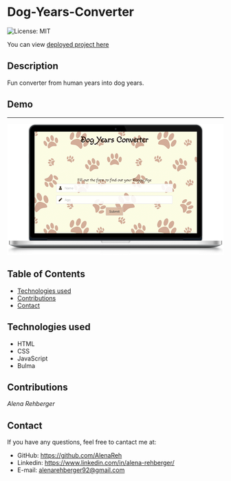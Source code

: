 # Dog-Years-Converter
![License: MIT](https://img.shields.io/badge/License-MIT-yellow.svg)

You can view [deployed project here](https://alenareh.github.io/Dog-Years-Converter/)

## Description 
Fun converter from human years into dog years. 

## Demo 

***

![demo_still](./images/demo.png)

## Table of Contents
* [Technologies used](#technologies-used)
* [Contributions](#Contributions)
* [Contact](#Contact)

## Technologies used

  - HTML
  - CSS
  - JavaScript
  - Bulma


## Contributions
  *Alena Rehberger*


## Contact
  If you have any questions, feel free to cantact me at: 
  * GitHub: https://github.com/AlenaReh
  * Linkedin: https://www.linkedin.com/in/alena-rehberger/
  * E-mail: alenarehberger92@gmail.com